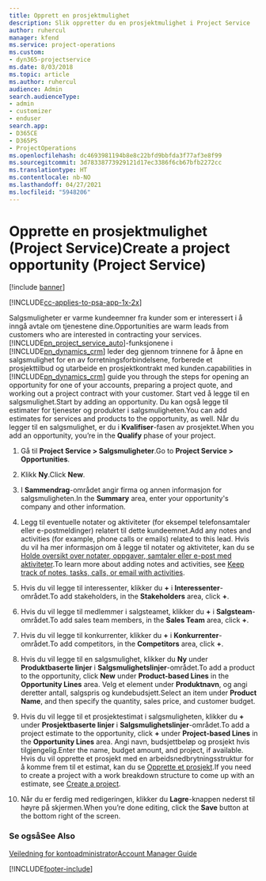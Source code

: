 ```yaml
---
title: Opprett en prosjektmulighet
description: Slik oppretter du en prosjektmulighet i Project Service
author: ruhercul
manager: kfend
ms.service: project-operations
ms.custom:
- dyn365-projectservice
ms.date: 8/03/2018
ms.topic: article
ms.author: ruhercul
audience: Admin
search.audienceType:
- admin
- customizer
- enduser
search.app:
- D365CE
- D365PS
- ProjectOperations
ms.openlocfilehash: dc4693981194b8e8c22bfd9bbfda3f77af3e8f99
ms.sourcegitcommit: 3d78338773929121d17ec3386f6cb67bfb2272cc
ms.translationtype: HT
ms.contentlocale: nb-NO
ms.lasthandoff: 04/27/2021
ms.locfileid: "5948206"
---
```

# <a name="create-a-project-opportunity-project-service"></a><span data-ttu-id="72812-103">Opprette en prosjektmulighet (Project Service)</span><span class="sxs-lookup"><span data-stu-id="72812-103">Create a project opportunity (Project Service)</span></span>

[!include [banner](../includes/psa-now-project-operations.md)]

[!INCLUDE[cc-applies-to-psa-app-1x-2x](../includes/cc-applies-to-psa-app-1x-2x.md)]

<span data-ttu-id="72812-104">Salgsmuligheter er varme kundeemner fra kunder som er interessert i å inngå avtale om tjenestene dine.</span><span class="sxs-lookup"><span data-stu-id="72812-104">Opportunities are warm leads from customers who are interested in contracting your services.</span></span> [!INCLUDE[pn_project_service_auto](../includes/pn-project-service-auto.md)]<span data-ttu-id="72812-105">-funksjonene i [!INCLUDE[pn_dynamics_crm](../includes/pn-dynamics-crm.md)] leder deg gjennom trinnene for å åpne en salgsmulighet for en av forretningsforbindelsene, forberede et prosjekttilbud og utarbeide en prosjektkontrakt med kunden.</span><span class="sxs-lookup"><span data-stu-id="72812-105">capabilities in [!INCLUDE[pn_dynamics_crm](../includes/pn-dynamics-crm.md)] guide you through the steps for opening an opportunity for one of your accounts, preparing a project quote, and working out a project contract with your customer.</span></span> <span data-ttu-id="72812-106">Start ved å legge til en salgsmulighet.</span><span class="sxs-lookup"><span data-stu-id="72812-106">Start by adding an opportunity.</span></span> <span data-ttu-id="72812-107">Du kan også legge til estimater for tjenester og produkter i salgsmuligheten.</span><span class="sxs-lookup"><span data-stu-id="72812-107">You can add estimates for services and products to the opportunity, as well.</span></span> <span data-ttu-id="72812-108">Når du legger til en salgsmulighet, er du i **Kvalifiser**-fasen av prosjektet.</span><span class="sxs-lookup"><span data-stu-id="72812-108">When you add an opportunity, you’re in the **Qualify** phase of your project.</span></span>  
  
1.  <span data-ttu-id="72812-109">Gå til **Project Service > Salgsmuligheter**.</span><span class="sxs-lookup"><span data-stu-id="72812-109">Go to **Project Service > Opportunities**.</span></span>  
  
2.  <span data-ttu-id="72812-110">Klikk **Ny**.</span><span class="sxs-lookup"><span data-stu-id="72812-110">Click **New**.</span></span>  
  
3.  <span data-ttu-id="72812-111">I **Sammendrag**-området angir firma og annen informasjon for salgsmuligheten.</span><span class="sxs-lookup"><span data-stu-id="72812-111">In the **Summary** area, enter your opportunity's company and other information.</span></span>  
  
4.  <span data-ttu-id="72812-112">Legg til eventuelle notater og aktiviteter (for eksempel telefonsamtaler eller e-postmeldinger) relatert til dette kundeemnet.</span><span class="sxs-lookup"><span data-stu-id="72812-112">Add any notes and activities (for example, phone calls or emails) related to this lead.</span></span> <span data-ttu-id="72812-113">Hvis du vil ha mer informasjon om å legge til notater og aktiviteter, kan du se [Holde oversikt over notater, oppgaver, samtaler eller e-post med aktiviteter](/dynamics365/customerengagement/on-premises/basics/work-with-activities).</span><span class="sxs-lookup"><span data-stu-id="72812-113">To learn more about adding notes and activities, see [Keep track of notes, tasks, calls, or email with activities](/dynamics365/customerengagement/on-premises/basics/work-with-activities).</span></span>  
  
5.  <span data-ttu-id="72812-114">Hvis du vil legge til interessenter, klikker du **+** i **Interessenter**-området.</span><span class="sxs-lookup"><span data-stu-id="72812-114">To add stakeholders, in the **Stakeholders** area, click **+**.</span></span>  
  
6.  <span data-ttu-id="72812-115">Hvis du vil legge til medlemmer i salgsteamet, klikker du **+** i **Salgsteam**-området.</span><span class="sxs-lookup"><span data-stu-id="72812-115">To add sales team members, in the **Sales Team** area, click **+**.</span></span>  
  
7.  <span data-ttu-id="72812-116">Hvis du vil legge til konkurrenter, klikker du **+** i **Konkurrenter**-området.</span><span class="sxs-lookup"><span data-stu-id="72812-116">To add competitors, in the **Competitors** area, click **+**.</span></span>  
  
8.  <span data-ttu-id="72812-117">Hvis du vil legge til en salgsmulighet, klikker du **Ny** under **Produktbaserte linjer** i **Salgsmulighetslinjer**-området.</span><span class="sxs-lookup"><span data-stu-id="72812-117">To add a product to the opportunity, click **New** under **Product-based Lines** in the **Opportunity Lines** area.</span></span> <span data-ttu-id="72812-118">Velg et element under **Produktnavn**, og angi deretter antall, salgspris og kundebudsjett.</span><span class="sxs-lookup"><span data-stu-id="72812-118">Select an item under **Product Name**, and then specify the quantity, sales price, and customer budget.</span></span>  
  
9. <span data-ttu-id="72812-119">Hvis du vil legge til et prosjektestimat i salgsmuligheten, klikker du **+** under **Prosjektbaserte linjer** i **Salgsmulighetslinjer**-området.</span><span class="sxs-lookup"><span data-stu-id="72812-119">To add a project estimate to the opportunity, click **+** under **Project-based Lines** in the **Opportunity Lines** area.</span></span> <span data-ttu-id="72812-120">Angi navn, budsjettbeløp og prosjekt hvis tilgjengelig.</span><span class="sxs-lookup"><span data-stu-id="72812-120">Enter the name, budget amount, and project, if available.</span></span> <span data-ttu-id="72812-121">Hvis du vil opprette et prosjekt med en arbeidsnedbrytningsstruktur for å komme frem til et estimat, kan du se [Opprette et prosjekt](../psa/create-project.md).</span><span class="sxs-lookup"><span data-stu-id="72812-121">If you need to create a project with a work breakdown structure to come up with an estimate, see [Create a project](../psa/create-project.md).</span></span>  
  
10. <span data-ttu-id="72812-122">Når du er ferdig med redigeringen, klikker du **Lagre**-knappen nederst til høyre på skjermen.</span><span class="sxs-lookup"><span data-stu-id="72812-122">When you’re done editing, click the **Save** button at the bottom right of the screen.</span></span>  
  
### <a name="see-also"></a><span data-ttu-id="72812-123">Se også</span><span class="sxs-lookup"><span data-stu-id="72812-123">See Also</span></span>  
 [<span data-ttu-id="72812-124">Veiledning for kontoadministrator</span><span class="sxs-lookup"><span data-stu-id="72812-124">Account Manager Guide</span></span>](../psa/account-manager-guide.md)


[!INCLUDE[footer-include](../includes/footer-banner.md)]